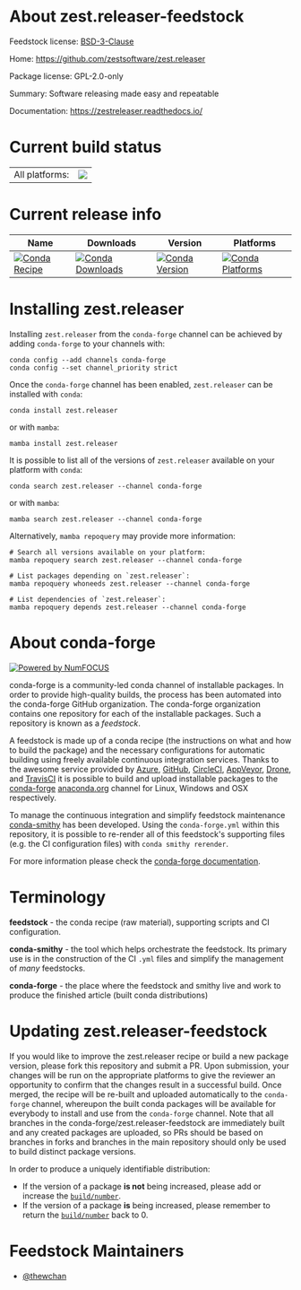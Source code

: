 About zest.releaser-feedstock
=============================

Feedstock license: [BSD-3-Clause](https://github.com/conda-forge/zest.releaser-feedstock/blob/main/LICENSE.txt)

Home: https://github.com/zestsoftware/zest.releaser

Package license: GPL-2.0-only

Summary: Software releasing made easy and repeatable

Documentation: https://zestreleaser.readthedocs.io/

Current build status
====================


<table><tr><td>All platforms:</td>
    <td>
      <a href="https://dev.azure.com/conda-forge/feedstock-builds/_build/latest?definitionId=17117&branchName=main">
        <img src="https://dev.azure.com/conda-forge/feedstock-builds/_apis/build/status/zest.releaser-feedstock?branchName=main">
      </a>
    </td>
  </tr>
</table>

Current release info
====================

| Name | Downloads | Version | Platforms |
| --- | --- | --- | --- |
| [![Conda Recipe](https://img.shields.io/badge/recipe-zest.releaser-green.svg)](https://anaconda.org/conda-forge/zest.releaser) | [![Conda Downloads](https://img.shields.io/conda/dn/conda-forge/zest.releaser.svg)](https://anaconda.org/conda-forge/zest.releaser) | [![Conda Version](https://img.shields.io/conda/vn/conda-forge/zest.releaser.svg)](https://anaconda.org/conda-forge/zest.releaser) | [![Conda Platforms](https://img.shields.io/conda/pn/conda-forge/zest.releaser.svg)](https://anaconda.org/conda-forge/zest.releaser) |

Installing zest.releaser
========================

Installing `zest.releaser` from the `conda-forge` channel can be achieved by adding `conda-forge` to your channels with:

```
conda config --add channels conda-forge
conda config --set channel_priority strict
```

Once the `conda-forge` channel has been enabled, `zest.releaser` can be installed with `conda`:

```
conda install zest.releaser
```

or with `mamba`:

```
mamba install zest.releaser
```

It is possible to list all of the versions of `zest.releaser` available on your platform with `conda`:

```
conda search zest.releaser --channel conda-forge
```

or with `mamba`:

```
mamba search zest.releaser --channel conda-forge
```

Alternatively, `mamba repoquery` may provide more information:

```
# Search all versions available on your platform:
mamba repoquery search zest.releaser --channel conda-forge

# List packages depending on `zest.releaser`:
mamba repoquery whoneeds zest.releaser --channel conda-forge

# List dependencies of `zest.releaser`:
mamba repoquery depends zest.releaser --channel conda-forge
```


About conda-forge
=================

[![Powered by
NumFOCUS](https://img.shields.io/badge/powered%20by-NumFOCUS-orange.svg?style=flat&colorA=E1523D&colorB=007D8A)](https://numfocus.org)

conda-forge is a community-led conda channel of installable packages.
In order to provide high-quality builds, the process has been automated into the
conda-forge GitHub organization. The conda-forge organization contains one repository
for each of the installable packages. Such a repository is known as a *feedstock*.

A feedstock is made up of a conda recipe (the instructions on what and how to build
the package) and the necessary configurations for automatic building using freely
available continuous integration services. Thanks to the awesome service provided by
[Azure](https://azure.microsoft.com/en-us/services/devops/), [GitHub](https://github.com/),
[CircleCI](https://circleci.com/), [AppVeyor](https://www.appveyor.com/),
[Drone](https://cloud.drone.io/welcome), and [TravisCI](https://travis-ci.com/)
it is possible to build and upload installable packages to the
[conda-forge](https://anaconda.org/conda-forge) [anaconda.org](https://anaconda.org/)
channel for Linux, Windows and OSX respectively.

To manage the continuous integration and simplify feedstock maintenance
[conda-smithy](https://github.com/conda-forge/conda-smithy) has been developed.
Using the ``conda-forge.yml`` within this repository, it is possible to re-render all of
this feedstock's supporting files (e.g. the CI configuration files) with ``conda smithy rerender``.

For more information please check the [conda-forge documentation](https://conda-forge.org/docs/).

Terminology
===========

**feedstock** - the conda recipe (raw material), supporting scripts and CI configuration.

**conda-smithy** - the tool which helps orchestrate the feedstock.
                   Its primary use is in the construction of the CI ``.yml`` files
                   and simplify the management of *many* feedstocks.

**conda-forge** - the place where the feedstock and smithy live and work to
                  produce the finished article (built conda distributions)


Updating zest.releaser-feedstock
================================

If you would like to improve the zest.releaser recipe or build a new
package version, please fork this repository and submit a PR. Upon submission,
your changes will be run on the appropriate platforms to give the reviewer an
opportunity to confirm that the changes result in a successful build. Once
merged, the recipe will be re-built and uploaded automatically to the
`conda-forge` channel, whereupon the built conda packages will be available for
everybody to install and use from the `conda-forge` channel.
Note that all branches in the conda-forge/zest.releaser-feedstock are
immediately built and any created packages are uploaded, so PRs should be based
on branches in forks and branches in the main repository should only be used to
build distinct package versions.

In order to produce a uniquely identifiable distribution:
 * If the version of a package **is not** being increased, please add or increase
   the [``build/number``](https://docs.conda.io/projects/conda-build/en/latest/resources/define-metadata.html#build-number-and-string).
 * If the version of a package **is** being increased, please remember to return
   the [``build/number``](https://docs.conda.io/projects/conda-build/en/latest/resources/define-metadata.html#build-number-and-string)
   back to 0.

Feedstock Maintainers
=====================

* [@thewchan](https://github.com/thewchan/)

